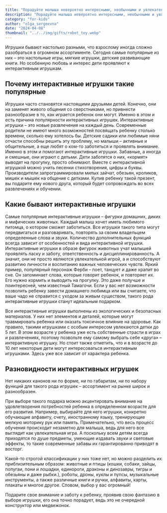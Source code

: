 ```yaml
---
title: "Порадуйте малыша невероятно интересными, необычными и увлекательными игрушками! "
description: "Порадуйте малыша невероятно интересными, необычными и увлекательными игрушками! "
category: "for-kids"
author: "olga_sergeevna"
date: "2024-04-08"
thumbnail: "../../img/gifts/robot_toy.webp"
---
```


Игрушки бывают настолько разными, что взрослому иногда сложно разобраться в огромном ассортименте. Сегодня самые популярные из них – это настольные игры, мягкие игрушки, детские развивающие книги. Но особенную любовь и интерес  дети проявляют к интерактивным игрушкам.

## Почему интерактивные игрушки такие популярные 

Игрушки часто становятся настоящими друзьями детей. Конечно, они на заменят живого общения со сверстниками, но привнести разнообразие в то, как играется ребенок они могут. Именно в этом и есть причина популярности интерактивных игрушек. Интерактивные игрушки  – это новые развлечения на каждый день. Современные родители не имеют много возможностей посвящать ребенку столько времени, сколько ему  хотелось бы. Детские садики или любимые няни  отчасти способны решить эту проблему, но малыши – активные и общительные, а еще любят о ком-то заботиться и проявлять внимание. Именно в этом и помогают интерактивные игрушки. Забавные, а иногда и смешные, они играют с детьми. Дети заботятся о них, «кормят» выводят на прогулку, просто обнимают. Вместе с интерактивной игрушкой можно учить песенки стихотворения, цифры и буквы. Производители запрограммировали милых зайчат, обезьян, кроликов, мишек и мышек на общение с детками. Купив ребенку такой презент, вы подарите ему нового друга, который будет сопровождать во всех развлечениях и обучении. 

## Какие бывают интерактивные игрушки 

Самые популярные интерактивные игрушки – фигурки домашних, диких и мифических животных. Каждый малыш хочет иметь любимого питомца, о котором сможет заботиться. Все игрушки такого типа могут передвигаться и разговаривать, повторять за своим владельцем определенные слова и звуки. Количество дополнительных функций всегда зависит от особенностей и вида интерактивной игрушки. Интерактивные игрушки в образе  фигурок животных учат малышей проявлять ласку и заботу, ответственность и дисциплинированность. А значит, они не просто являются увлекательной игрой, а и способствуют развитию личности и воспитанию важных человеческих  чувств.  Яркий пример, популярный персонаж Ферби – поет, танцует и даже храпит во сне.  Он запоминает слова, которые говорит ребенок, и повторяет их. Его нужно кормить и выводить на прогулку. Это даже получше и поинтересней, чем известный Тамагочи. Если у вас нет возможности позволить ребенку завести домашнего любимца или вы считаете, что ваше чадо не справится с уходом за живым существом, такого рода интерактивные игрушки станут идеальным подарком. 

Все интерактивные игрушки выполнены из экологических и безопасных материалов. У них нет элементов и деталей, которые могут травмировать ребенка или оказать токсичное влияние на здоровье. Как правило, такими игрушками с особым интересом увлекаются детки до 5 лет. В этом возрасте у ребенка уже есть собственные страсти в играх и развлечениях, поэтому позвольте ему самому выбрать себе «друга» – интерактивную игрушку. Но стоит также отметить, что и в возрасте до 10 лет некоторые дети могут интересоваться интерактивным игрушками. Здесь уже все зависит от характера ребенка. 

## Разновидности интерактивных игрушек

Нет никаких канонов ни по форме, ни по габаритам, ни по набору функций для такого рода игрушек – ассортимент на рынке широк и разнообразен.

При выборе такого подарка можно акцентировать внимание на удовлетворения потребностей ребенка в определенном возрасте для его развития. Например, выбирайте для него игрушки, конкретно обучающие алфавиту, счету, иностранному языку, тренирующие мелкую моторику рук или память. Примечательно, что весь процесс обучения происходит незаметно для малыша, ведь для него все выглядит как  увлекательная игра. А поскольку всем детям всегда приходятся по душе предметы, умеющие издавать звуки и световые эффекты, то такие современные забавы их гарантированно приводят в восторг.

Какой-то строгой классификации у них тоже нет, но можно разделить их приблизительным образом: животные и птицы (кошки, собаки, зайцы, попугаи, пони и лошадки, единороги, драконы и динозавры, тигры и обезьяны и даже рыбки.), роботы, дроны, куклы и пупсы, музыкальные инструменты, а также различные книги и ручки, алфавиты, карты, плакаты и многое другое. Словом, выбор у вас огромный! 

Подарите свое внимание и заботу к ребенку, проявив свою фантазию в выборе игрушки, его она точно порадует, ведь это не очередной конструктор или медвежонок. 

